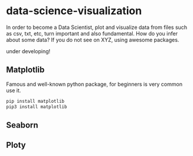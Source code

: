 # data-science-visualization
In order to become a Data Scientist, plot and visualize data from files such as csv, txt, etc, turn important and also fundamental. How do you infer about some data? If you do not see on XYZ, using awesome packages.

under developing!


## Matplotlib

Famous and well-known python package, for beginners is very common use it.

```python
pip install matplotlib
pip3 install matplotlib 

```

## Seaborn

## Ploty
